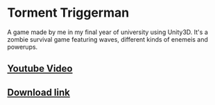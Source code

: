 # Torment Triggerman
A game made by me in my final year of university using Unity3D.
It's a zombie survival game featuring waves, different kinds of enemeis and powerups.
## [Youtube Video](https://www.youtube.com/watch?v=-IF1XYTrIwQ&ab_channel=AdonisEmmanuel%2F%E6%B5%9C%E9%87%8E%E5%BF%A0%E7%BE%A9)
## [Download link](https://1drv.ms/u/s!AuWTKc2EeSW4m8AAbgBJ2sazp0CvNA?e=n7WFXG)

